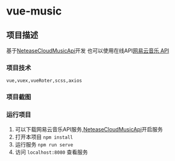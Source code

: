 # vue-music

## 项目描述
基于[NeteaseCloudMusicApi](https://binaryify.github.io/NeteaseCloudMusicApi/#/)开发
也可以使用在线API[网易云音乐 API](http://musicapi.leanapp.cn/)

### 项目技术
```
vue,vuex,vueRoter,scss,axios
```

### 项目截图


### 运行项目
1. 可以下载网易云音乐API服务,[NeteaseCloudMusicApi](https://github.com/Binaryify/NeteaseCloudMusicApi)开启服务
2. 打开本项目 `npm install`
3. 运行服务 `npm run serve`
4. 访问 `localhost:8080` 查看服务
